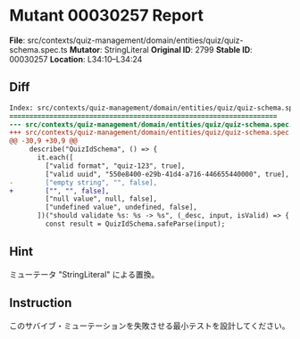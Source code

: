 # Mutant 00030257 Report

**File**: src/contexts/quiz-management/domain/entities/quiz/quiz-schema.spec.ts
**Mutator**: StringLiteral
**Original ID**: 2799
**Stable ID**: 00030257
**Location**: L34:10–L34:24

## Diff

```diff
Index: src/contexts/quiz-management/domain/entities/quiz/quiz-schema.spec.ts
===================================================================
--- src/contexts/quiz-management/domain/entities/quiz/quiz-schema.spec.ts	original
+++ src/contexts/quiz-management/domain/entities/quiz/quiz-schema.spec.ts	mutated #2799
@@ -30,9 +30,9 @@
     describe("QuizIdSchema", () => {
       it.each([
         ["valid format", "quiz-123", true],
         ["valid uuid", "550e8400-e29b-41d4-a716-446655440000", true],
-        ["empty string", "", false],
+        ["", "", false],
         ["null value", null, false],
         ["undefined value", undefined, false],
       ])("should validate %s: %s -> %s", (_desc, input, isValid) => {
         const result = QuizIdSchema.safeParse(input);
```

## Hint

ミューテータ "StringLiteral" による置換。

## Instruction

このサバイブ・ミューテーションを失敗させる最小テストを設計してください。
